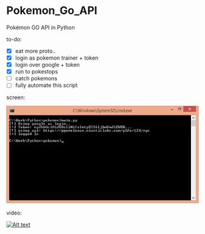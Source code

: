 # Pokemon_Go_API
Pokémon GO API in Python

to-do:
- [x] eat more proto..
- [x] login as pokemon trainer + token
- [x] login over google + token
- [x] run to pokestops
- [ ] catch pokemons
- [ ] fully automate this script

screen:

![Alt text](etc/screen.png?raw=true "result screen")

video:

[![Alt text](http://img.youtube.com/vi/PaJHeqqC3Sw/0.jpg)](http://www.youtube.com/watch?v=PaJHeqqC3Sw "Pokemon_Go_API Pokestop farmer")
